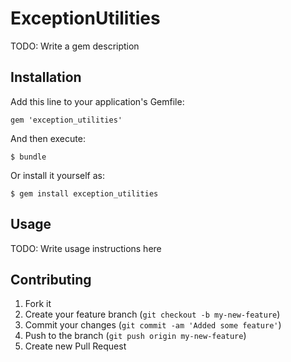 # ExceptionUtilities

TODO: Write a gem description

## Installation

Add this line to your application's Gemfile:

    gem 'exception_utilities'

And then execute:

    $ bundle

Or install it yourself as:

    $ gem install exception_utilities

## Usage

TODO: Write usage instructions here

## Contributing

1. Fork it
2. Create your feature branch (`git checkout -b my-new-feature`)
3. Commit your changes (`git commit -am 'Added some feature'`)
4. Push to the branch (`git push origin my-new-feature`)
5. Create new Pull Request
